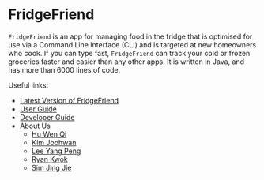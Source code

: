 # FridgeFriend

`FridgeFriend` is an app for managing food in the fridge that is optimised for use via a Command Line Interface (CLI) and is targeted at new homeowners who cook.
If you can type fast, `FridgeFriend` can track your cold or frozen groceries faster and easier than any other apps.
It is written in Java, and has more than 6000 lines of code.

Useful links:

* [Latest Version of FridgeFriend](https://github.com/AY2021S2-CS2113-T10-1/tp/releases/latest)
* [User Guide](UserGuide.md)
* [Developer Guide](DeveloperGuide.md)
* [About Us](AboutUs.md)
  * [Hu Wen Qi](team/wenqihu.md)
  * [Kim Joohwan](team/joohwan.md)
  * [Lee Yang Peng](team/leeyp.md)
  * [Ryan Kwok](team/kwokyto.md)
  * [Sim Jing Jie](team/simjj96.md)
